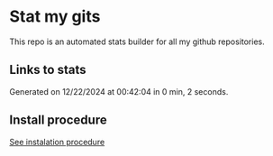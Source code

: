 # Stat my gits

This repo is an automated stats builder for all my github repositories.

## Links to stats


Generated on 12/22/2024 at 00:42:04 in 0 min, 2 seconds.

## Install procedure

[See instalation procedure](./src/install.md)
